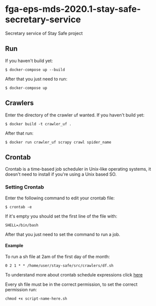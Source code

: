 # fga-eps-mds-2020.1-stay-safe-secretary-service

Secretary service of Stay Safe project

## Run
If you haven't build yet:
<pre><code>$ docker-compose up --build</code></pre>

After that you just need to run:
<pre><code>$ docker-compose up</code></pre>

## Crawlers
Enter the directory of the crawler uf wanted.
If you haven't build yet:
<pre><code>$ docker build -t crawler_uf .</code></pre>

After that run:
<pre><code>$ docker run crawler_uf scrapy crawl spider_name</code></pre>

## Crontab
Crontab is a time-based job scheduler in Unix-like operating systems, it doesn't need to install if you're using a Unix based SO.

### Setting Crontab
Enter the following command to edit your crontab file:
<pre><code>$ crontab -e</code></pre>
If it's empty you should set the first line of the file with:
<pre><code>SHELL=/bin/bash</code></pre>
After that you just need to set the command to run a job.

#### Example
To run a sh file at 2am of the first day of the month:
<pre><code>0 2 1 * * /home/user/stay-safe/src/crawlers/df.sh</code></pre>
To understand more about crontab schedule expressions click [here](https://crontab.guru)

Every sh file must be in the correct permission, to set the correct permission run:
<pre><code>chmod +x script-name-here.sh</code></pre>
